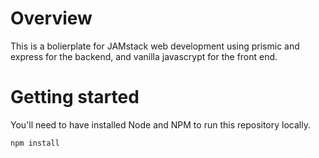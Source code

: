 # Overview

This is a bolierplate for JAMstack web development using prismic and express for the backend, and vanilla javascrypt for the front end.

# Getting started

You'll need to have installed Node and NPM to run this repository locally.

```
npm install
